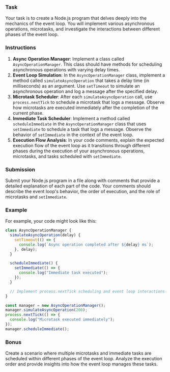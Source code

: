 ### Task

Your task is to create a Node.js program that delves deeply into the mechanics of the event loop. You will implement various asynchronous operations, microtasks, and investigate the interactions between different phases of the event loop.

### Instructions

1. **Async Operation Manager**: Implement a class called `AsyncOperationManager`. This class should have methods for scheduling asynchronous operations with varying delay times.
2. **Event Loop Simulation**: In the `AsyncOperationManager` class, implement a method called `simulateAsyncOperation` that takes a delay time (in milliseconds) as an argument. Use `setTimeout` to simulate an asynchronous operation and log a message after the specified delay.
3. **Microtask Scheduler**: After each `simulateAsyncOperation` call, use `process.nextTick` to schedule a microtask that logs a message. Observe how microtasks are executed immediately after the completion of the current phase.
4. **Immediate Task Scheduler**: Implement a method called `scheduleImmediate` in the `AsyncOperationManager` class that uses `setImmediate` to schedule a task that logs a message. Observe the behavior of `setImmediate` in the context of the event loop.
5. **Execution Flow Analysis**: In your code comments, explain the expected execution flow of the event loop as it transitions through different phases during the execution of your asynchronous operations, microtasks, and tasks scheduled with `setImmediate`.

### Submission

Submit your Node.js program in a file along with comments that provide a detailed explanation of each part of the code. Your comments should describe the event loop's behavior, the order of execution, and the role of microtasks and `setImmediate`.

### Example

For example, your code might look like this:

```jsx
class AsyncOperationManager {
  simulateAsyncOperation(delay) {
    setTimeout(() => {
      console.log(`Async operation completed after ${delay} ms`);
    }, delay);
  }

  scheduleImmediate() {
    setImmediate(() => {
      console.log("Immediate task executed");
    });
  }

  // Implement process.nextTick scheduling and event loop interactions
}

const manager = new AsyncOperationManager();
manager.simulateAsyncOperation(200);
process.nextTick(() => {
  console.log("Microtask executed immediately");
});
manager.scheduleImmediate();

```

### Bonus

Create a scenario where multiple microtasks and immediate tasks are scheduled within different phases of the event loop. Analyze the execution order and provide insights into how the event loop manages these tasks.